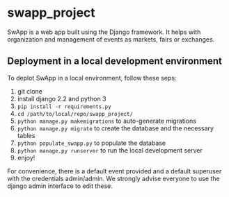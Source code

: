 # swapp_project
SwApp is a web app built using the Django framework. It helps with organization and management of events as markets, fairs or exchanges.

## Deployment in a local development environment
To deplot SwApp in a local environment, follow these seps:
1. git clone
2. install django 2.2 and python 3
3. `pip install -r requirements.py`
4. `cd /path/to/local/repo/swapp_project/`
5. `python manage.py makemigrations` to auto-generate migrations
6. `python manage.py migrate` to create the database and the necessary tables
7. `python populate_swapp.py` to populate the database
8. `python manage.py runserver` to run the local development server
9. enjoy!

For convenience, there is a default event provided and a default superuser with the credentials admin/admin. We strongly advise everyone to use the django admin interface to edit these. 
